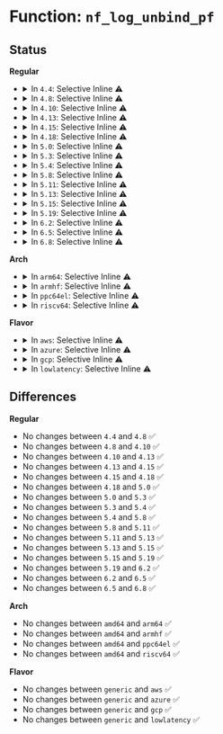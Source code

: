 # Function: <code>nf_log_unbind_pf</code>

## Status
<b>Regular</b>
<ul>
<li>
<details>
<summary>In <code>4.4</code>: Selective Inline ⚠️</summary>

```c
void nf_log_unbind_pf(struct net *net, u_int8_t pf);
```

**Collision:** Unique Global

**Inline:** Selective

**Transformation:** False

**Instances:**

```
In net/netfilter/nf_log.c (ffffffff8175236e)
Location: net/netfilter/nf_log.c:140
Inline: True
Inline callers:
  - net/netfilter/nf_log.c:nf_log_proc_dostring
```
**Symbols:**

```
ffffffff817525e0-ffffffff81752628: nf_log_unbind_pf (STB_GLOBAL)
```
</details>
</li>
<li>
<details>
<summary>In <code>4.8</code>: Selective Inline ⚠️</summary>

```c
void nf_log_unbind_pf(struct net *net, u_int8_t pf);
```

**Collision:** Unique Global

**Inline:** Selective

**Transformation:** False

**Instances:**

```
In net/netfilter/nf_log.c (ffffffff817be3ac)
Location: net/netfilter/nf_log.c:140
Inline: True
Inline callers:
  - net/netfilter/nf_log.c:nf_log_proc_dostring
```
**Symbols:**

```
ffffffff817be6f0-ffffffff817be736: nf_log_unbind_pf (STB_GLOBAL)
```
</details>
</li>
<li>
<details>
<summary>In <code>4.10</code>: Selective Inline ⚠️</summary>

```c
void nf_log_unbind_pf(struct net *net, u_int8_t pf);
```

**Collision:** Unique Global

**Inline:** Selective

**Transformation:** False

**Instances:**

```
In net/netfilter/nf_log.c (ffffffff817edcd8)
Location: net/netfilter/nf_log.c:141
Inline: True
Inline callers:
  - net/netfilter/nf_log.c:nf_log_proc_dostring
```
**Symbols:**

```
ffffffff817edfc0-ffffffff817ee006: nf_log_unbind_pf (STB_GLOBAL)
```
</details>
</li>
<li>
<details>
<summary>In <code>4.13</code>: Selective Inline ⚠️</summary>

```c
void nf_log_unbind_pf(struct net *net, u_int8_t pf);
```

**Collision:** Unique Global

**Inline:** Selective

**Transformation:** False

**Instances:**

```
In net/netfilter/nf_log.c (ffffffff8180de18)
Location: net/netfilter/nf_log.c:143
Inline: True
Inline callers:
  - net/netfilter/nf_log.c:nf_log_proc_dostring
```
**Symbols:**

```
ffffffff8180e0f0-ffffffff8180e137: nf_log_unbind_pf (STB_GLOBAL)
```
</details>
</li>
<li>
<details>
<summary>In <code>4.15</code>: Selective Inline ⚠️</summary>

```c
void nf_log_unbind_pf(struct net *net, u_int8_t pf);
```

**Collision:** Unique Global

**Inline:** Selective

**Transformation:** False

**Instances:**

```
In net/netfilter/nf_log.c (ffffffff8188d2f8)
Location: net/netfilter/nf_log.c:143
Inline: True
Inline callers:
  - net/netfilter/nf_log.c:nf_log_proc_dostring
```
**Symbols:**

```
ffffffff8188d5d0-ffffffff8188d617: nf_log_unbind_pf (STB_GLOBAL)
```
</details>
</li>
<li>
<details>
<summary>In <code>4.18</code>: Selective Inline ⚠️</summary>

```c
void nf_log_unbind_pf(struct net *net, u_int8_t pf);
```

**Collision:** Unique Global

**Inline:** Selective

**Transformation:** False

**Instances:**

```
In net/netfilter/nf_log.c (ffffffff818e0de3)
Location: net/netfilter/nf_log.c:143
Inline: True
Inline callers:
  - net/netfilter/nf_log.c:nf_log_proc_dostring
```
**Symbols:**

```
ffffffff818e1160-ffffffff818e11a6: nf_log_unbind_pf (STB_GLOBAL)
```
</details>
</li>
<li>
<details>
<summary>In <code>5.0</code>: Selective Inline ⚠️</summary>

```c
void nf_log_unbind_pf(struct net *net, u_int8_t pf);
```

**Collision:** Unique Global

**Inline:** Selective

**Transformation:** False

**Instances:**

```
In net/netfilter/nf_log.c (ffffffff8190d953)
Location: net/netfilter/nf_log.c:143
Inline: True
Inline callers:
  - net/netfilter/nf_log.c:nf_log_proc_dostring
  - net/netfilter/nf_log.c:nf_log_proc_dostring
```
**Symbols:**

```
ffffffff8190dcd0-ffffffff8190dd16: nf_log_unbind_pf (STB_GLOBAL)
```
</details>
</li>
<li>
<details>
<summary>In <code>5.3</code>: Selective Inline ⚠️</summary>

```c
void nf_log_unbind_pf(struct net *net, u_int8_t pf);
```

**Collision:** Unique Global

**Inline:** Selective

**Transformation:** False

**Instances:**

```
In net/netfilter/nf_log.c (ffffffff8196f4e3)
Location: net/netfilter/nf_log.c:144
Inline: True
Inline callers:
  - net/netfilter/nf_log.c:nf_log_proc_dostring
  - net/netfilter/nf_log.c:nf_log_proc_dostring
```
**Symbols:**

```
ffffffff8196f7f0-ffffffff8196f836: nf_log_unbind_pf (STB_GLOBAL)
```
</details>
</li>
<li>
<details>
<summary>In <code>5.4</code>: Selective Inline ⚠️</summary>

```c
void nf_log_unbind_pf(struct net *net, u_int8_t pf);
```

**Collision:** Unique Global

**Inline:** Selective

**Transformation:** False

**Instances:**

```
In net/netfilter/nf_log.c (ffffffff819a5f13)
Location: net/netfilter/nf_log.c:144
Inline: True
Inline callers:
  - net/netfilter/nf_log.c:nf_log_proc_dostring
  - net/netfilter/nf_log.c:nf_log_proc_dostring
```
**Symbols:**

```
ffffffff819a6220-ffffffff819a6266: nf_log_unbind_pf (STB_GLOBAL)
```
</details>
</li>
<li>
<details>
<summary>In <code>5.8</code>: Selective Inline ⚠️</summary>

```c
void nf_log_unbind_pf(struct net *net, u_int8_t pf);
```

**Collision:** Unique Global

**Inline:** Selective

**Transformation:** False

**Instances:**

```
In net/netfilter/nf_log.c (ffffffff81a8f1b3)
Location: net/netfilter/nf_log.c:144
Inline: True
Inline callers:
  - net/netfilter/nf_log.c:nf_log_proc_dostring
  - net/netfilter/nf_log.c:nf_log_proc_dostring
```
**Symbols:**

```
ffffffff81a8f4e0-ffffffff81a8f52a: nf_log_unbind_pf (STB_GLOBAL)
```
</details>
</li>
<li>
<details>
<summary>In <code>5.11</code>: Selective Inline ⚠️</summary>

```c
void nf_log_unbind_pf(struct net *net, u_int8_t pf);
```

**Collision:** Unique Global

**Inline:** Selective

**Transformation:** False

**Instances:**

```
In net/netfilter/nf_log.c (ffffffff81a99223)
Location: net/netfilter/nf_log.c:144
Inline: True
Inline callers:
  - net/netfilter/nf_log.c:nf_log_proc_dostring
  - net/netfilter/nf_log.c:nf_log_proc_dostring
```
**Symbols:**

```
ffffffff81a99540-ffffffff81a99589: nf_log_unbind_pf (STB_GLOBAL)
```
</details>
</li>
<li>
<details>
<summary>In <code>5.13</code>: Selective Inline ⚠️</summary>

```c
void nf_log_unbind_pf(struct net *net, u_int8_t pf);
```

**Collision:** Unique Global

**Inline:** Selective

**Transformation:** False

**Instances:**

```
In net/netfilter/nf_log.c (ffffffff81a84556)
Location: net/netfilter/nf_log.c:144
Inline: True
Inline callers:
  - net/netfilter/nf_log.c:nf_log_proc_dostring
  - net/netfilter/nf_log.c:nf_log_proc_dostring
```
**Symbols:**

```
ffffffff81a84780-ffffffff81a847c9: nf_log_unbind_pf (STB_GLOBAL)
```
</details>
</li>
<li>
<details>
<summary>In <code>5.15</code>: Selective Inline ⚠️</summary>

```c
void nf_log_unbind_pf(struct net *net, u_int8_t pf);
```

**Collision:** Unique Global

**Inline:** Selective

**Transformation:** False

**Instances:**

```
In net/netfilter/nf_log.c (ffffffff81b3e8e6)
Location: net/netfilter/nf_log.c:144
Inline: True
Inline callers:
  - net/netfilter/nf_log.c:nf_log_proc_dostring
  - net/netfilter/nf_log.c:nf_log_proc_dostring
```
**Symbols:**

```
ffffffff81b3eb20-ffffffff81b3eb82: nf_log_unbind_pf (STB_GLOBAL)
```
</details>
</li>
<li>
<details>
<summary>In <code>5.19</code>: Selective Inline ⚠️</summary>

```c
void nf_log_unbind_pf(struct net *net, u_int8_t pf);
```

**Collision:** Unique Global

**Inline:** Selective

**Transformation:** False

**Instances:**

```
In net/netfilter/nf_log.c (ffffffff81ccaf7a)
Location: net/netfilter/nf_log.c:144
Inline: True
Inline callers:
  - net/netfilter/nf_log.c:nf_log_proc_dostring
  - net/netfilter/nf_log.c:nf_log_proc_dostring
```
**Symbols:**

```
ffffffff81ccb1d0-ffffffff81ccb242: nf_log_unbind_pf (STB_GLOBAL)
```
</details>
</li>
<li>
<details>
<summary>In <code>6.2</code>: Selective Inline ⚠️</summary>

```c
void nf_log_unbind_pf(struct net *net, u_int8_t pf);
```

**Collision:** Unique Global

**Inline:** Selective

**Transformation:** False

**Instances:**

```
In net/netfilter/nf_log.c (ffffffff81e8acea)
Location: net/netfilter/nf_log.c:144
Inline: True
Inline callers:
  - net/netfilter/nf_log.c:nf_log_proc_dostring
  - net/netfilter/nf_log.c:nf_log_proc_dostring
```
**Symbols:**

```
ffffffff81e8af90-ffffffff81e8b002: nf_log_unbind_pf (STB_GLOBAL)
```
</details>
</li>
<li>
<details>
<summary>In <code>6.5</code>: Selective Inline ⚠️</summary>

```c
void nf_log_unbind_pf(struct net *net, u_int8_t pf);
```

**Collision:** Unique Global

**Inline:** Selective

**Transformation:** False

**Instances:**

```
In net/netfilter/nf_log.c (ffffffff81ee8d1a)
Location: net/netfilter/nf_log.c:144
Inline: True
Inline callers:
  - net/netfilter/nf_log.c:nf_log_proc_dostring
  - net/netfilter/nf_log.c:nf_log_proc_dostring
```
**Symbols:**

```
ffffffff81ee8fe0-ffffffff81ee9053: nf_log_unbind_pf (STB_GLOBAL)
```
</details>
</li>
<li>
<details>
<summary>In <code>6.8</code>: Selective Inline ⚠️</summary>

```c
void nf_log_unbind_pf(struct net *net, u_int8_t pf);
```

**Collision:** Unique Global

**Inline:** Selective

**Transformation:** False

**Instances:**

```
In net/netfilter/nf_log.c (ffffffff81facb5a)
Location: net/netfilter/nf_log.c:144
Inline: True
Inline callers:
  - net/netfilter/nf_log.c:nf_log_proc_dostring
  - net/netfilter/nf_log.c:nf_log_proc_dostring
```
**Symbols:**

```
ffffffff81face20-ffffffff81face93: nf_log_unbind_pf (STB_GLOBAL)
```
</details>
</li>
</ul>
<b>Arch</b>
<ul>
<li>
<details>
<summary>In <code>arm64</code>: Selective Inline ⚠️</summary>

```c
void nf_log_unbind_pf(struct net *net, u_int8_t pf);
```

**Collision:** Unique Global

**Inline:** Selective

**Transformation:** False

**Instances:**

```
In net/netfilter/nf_log.c (ffff800010c555ec)
Location: net/netfilter/nf_log.c:144
Inline: True
Inline callers:
  - net/netfilter/nf_log.c:nf_log_proc_dostring
  - net/netfilter/nf_log.c:nf_log_proc_dostring
```
**Symbols:**

```
ffff800010c55998-ffff800010c559f4: nf_log_unbind_pf (STB_GLOBAL)
```
</details>
</li>
<li>
<details>
<summary>In <code>armhf</code>: Selective Inline ⚠️</summary>

```c
void nf_log_unbind_pf(struct net *net, u_int8_t pf);
```

**Collision:** Unique Global

**Inline:** Selective

**Transformation:** False

**Instances:**

```
In net/netfilter/nf_log.c (c0d65080)
Location: net/netfilter/nf_log.c:144
Inline: True
Inline callers:
  - net/netfilter/nf_log.c:nf_log_proc_dostring
  - net/netfilter/nf_log.c:nf_log_proc_dostring
```
**Symbols:**

```
c0d653cc-c0d65418: nf_log_unbind_pf (STB_GLOBAL)
```
</details>
</li>
<li>
<details>
<summary>In <code>ppc64el</code>: Selective Inline ⚠️</summary>

```c
void nf_log_unbind_pf(struct net *net, u_int8_t pf);
```

**Collision:** Unique Global

**Inline:** Selective

**Transformation:** False

**Instances:**

```
In net/netfilter/nf_log.c (c000000000d55d1c)
Location: net/netfilter/nf_log.c:144
Inline: True
Inline callers:
  - net/netfilter/nf_log.c:nf_log_proc_dostring
  - net/netfilter/nf_log.c:nf_log_proc_dostring
```
**Symbols:**

```
c000000000d55f90-c000000000d5600c: nf_log_unbind_pf (STB_GLOBAL)
```
</details>
</li>
<li>
<details>
<summary>In <code>riscv64</code>: Selective Inline ⚠️</summary>

```c
void nf_log_unbind_pf(struct net *net, u_int8_t pf);
```

**Collision:** Unique Global

**Inline:** Selective

**Transformation:** False

**Instances:**

```
In net/netfilter/nf_log.c (ffffffe0007bfa26)
Location: net/netfilter/nf_log.c:144
Inline: True
Inline callers:
  - net/netfilter/nf_log.c:nf_log_proc_dostring
  - net/netfilter/nf_log.c:nf_log_proc_dostring
```
**Symbols:**

```
ffffffe0007bfcfe-ffffffe0007bfd56: nf_log_unbind_pf (STB_GLOBAL)
```
</details>
</li>
</ul>
<b>Flavor</b>
<ul>
<li>
<details>
<summary>In <code>aws</code>: Selective Inline ⚠️</summary>

```c
void nf_log_unbind_pf(struct net *net, u_int8_t pf);
```

**Collision:** Unique Global

**Inline:** Selective

**Transformation:** False

**Instances:**

```
In net/netfilter/nf_log.c (ffffffff81945d83)
Location: net/netfilter/nf_log.c:144
Inline: True
Inline callers:
  - net/netfilter/nf_log.c:nf_log_proc_dostring
  - net/netfilter/nf_log.c:nf_log_proc_dostring
```
**Symbols:**

```
ffffffff81946090-ffffffff819460d6: nf_log_unbind_pf (STB_GLOBAL)
```
</details>
</li>
<li>
<details>
<summary>In <code>azure</code>: Selective Inline ⚠️</summary>

```c
void nf_log_unbind_pf(struct net *net, u_int8_t pf);
```

**Collision:** Unique Global

**Inline:** Selective

**Transformation:** False

**Instances:**

```
In net/netfilter/nf_log.c (ffffffff818ff873)
Location: net/netfilter/nf_log.c:144
Inline: True
Inline callers:
  - net/netfilter/nf_log.c:nf_log_proc_dostring
  - net/netfilter/nf_log.c:nf_log_proc_dostring
```
**Symbols:**

```
ffffffff818ffb80-ffffffff818ffbc6: nf_log_unbind_pf (STB_GLOBAL)
```
</details>
</li>
<li>
<details>
<summary>In <code>gcp</code>: Selective Inline ⚠️</summary>

```c
void nf_log_unbind_pf(struct net *net, u_int8_t pf);
```

**Collision:** Unique Global

**Inline:** Selective

**Transformation:** False

**Instances:**

```
In net/netfilter/nf_log.c (ffffffff81996f13)
Location: net/netfilter/nf_log.c:144
Inline: True
Inline callers:
  - net/netfilter/nf_log.c:nf_log_proc_dostring
  - net/netfilter/nf_log.c:nf_log_proc_dostring
Direct callers:
  - net/netfilter/nfnetlink_log.c:nfulnl_recv_config
```
**Symbols:**

```
ffffffff81997220-ffffffff81997266: nf_log_unbind_pf (STB_GLOBAL)
```
</details>
</li>
<li>
<details>
<summary>In <code>lowlatency</code>: Selective Inline ⚠️</summary>

```c
void nf_log_unbind_pf(struct net *net, u_int8_t pf);
```

**Collision:** Unique Global

**Inline:** Selective

**Transformation:** False

**Instances:**

```
In net/netfilter/nf_log.c (ffffffff819b9bd3)
Location: net/netfilter/nf_log.c:144
Inline: True
Inline callers:
  - net/netfilter/nf_log.c:nf_log_proc_dostring
  - net/netfilter/nf_log.c:nf_log_proc_dostring
```
**Symbols:**

```
ffffffff819b9ef0-ffffffff819b9f36: nf_log_unbind_pf (STB_GLOBAL)
```
</details>
</li>
</ul>

## Differences
<b>Regular</b>
<ul>
<li>
No changes between <code>4.4</code> and <code>4.8</code> ✅
</li>
<li>
No changes between <code>4.8</code> and <code>4.10</code> ✅
</li>
<li>
No changes between <code>4.10</code> and <code>4.13</code> ✅
</li>
<li>
No changes between <code>4.13</code> and <code>4.15</code> ✅
</li>
<li>
No changes between <code>4.15</code> and <code>4.18</code> ✅
</li>
<li>
No changes between <code>4.18</code> and <code>5.0</code> ✅
</li>
<li>
No changes between <code>5.0</code> and <code>5.3</code> ✅
</li>
<li>
No changes between <code>5.3</code> and <code>5.4</code> ✅
</li>
<li>
No changes between <code>5.4</code> and <code>5.8</code> ✅
</li>
<li>
No changes between <code>5.8</code> and <code>5.11</code> ✅
</li>
<li>
No changes between <code>5.11</code> and <code>5.13</code> ✅
</li>
<li>
No changes between <code>5.13</code> and <code>5.15</code> ✅
</li>
<li>
No changes between <code>5.15</code> and <code>5.19</code> ✅
</li>
<li>
No changes between <code>5.19</code> and <code>6.2</code> ✅
</li>
<li>
No changes between <code>6.2</code> and <code>6.5</code> ✅
</li>
<li>
No changes between <code>6.5</code> and <code>6.8</code> ✅
</li>
</ul>
<b>Arch</b>
<ul>
<li>
No changes between <code>amd64</code> and <code>arm64</code> ✅
</li>
<li>
No changes between <code>amd64</code> and <code>armhf</code> ✅
</li>
<li>
No changes between <code>amd64</code> and <code>ppc64el</code> ✅
</li>
<li>
No changes between <code>amd64</code> and <code>riscv64</code> ✅
</li>
</ul>
<b>Flavor</b>
<ul>
<li>
No changes between <code>generic</code> and <code>aws</code> ✅
</li>
<li>
No changes between <code>generic</code> and <code>azure</code> ✅
</li>
<li>
No changes between <code>generic</code> and <code>gcp</code> ✅
</li>
<li>
No changes between <code>generic</code> and <code>lowlatency</code> ✅
</li>
</ul>
